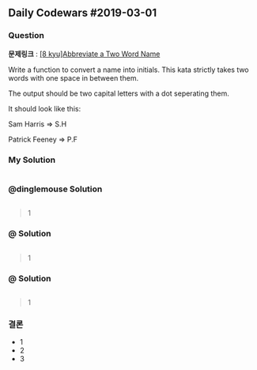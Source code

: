 Daily Codewars #2019-03-01
--------------------------

### Question

**문제링크** : [[8 kyu]Abbreviate a Two Word Name](https://www.codewars.com/kata/abbreviate-a-two-word-name)

Write a function to convert a name into initials. This kata strictly takes two words with one space in between them.

The output should be two capital letters with a dot seperating them.

It should look like this:

Sam Harris => S.H

Patrick Feeney => P.F

### My Solution

```javascript

```

### @dinglemouse Solution

```javascript

```

> 1

### @ Solution

```javascript

```

> 1

### @ Solution

```javascript

```

> 1

### 결론

-	1
-	2
-	3
